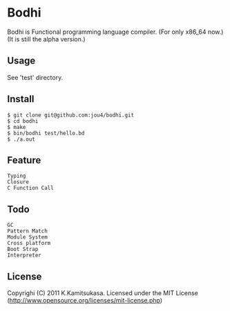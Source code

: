 # Bodhi

Bodhi is Functional programming language compiler.
(For only x86_64 now.)
(It is still the alpha version.)


## Usage

See 'test' directory.


## Install

	$ git clone git@github.com:jou4/bodhi.git
	$ cd bodhi
	$ make
	$ bin/bodhi test/hello.bd
	$ ./a.out


## Feature

	Typing
	Closure
	C Function Call


## Todo

	GC
	Pattern Match
	Module System
	Cross platform
	Boot Strap
	Interpreter


## License

Copyrighi (C) 2011 K.Kamitsukasa.
Licensed under the MIT License (http://www.opensource.org/licenses/mit-license.php)
